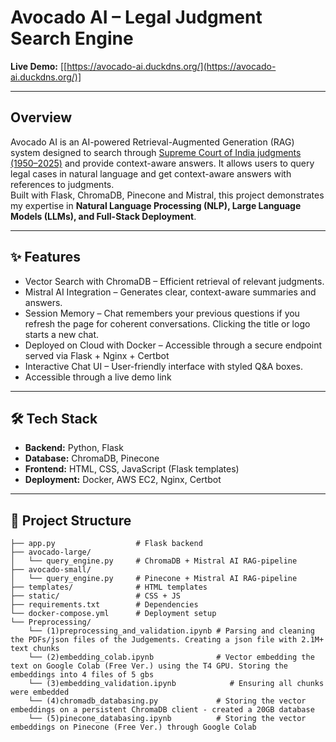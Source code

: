 # Avocado AI – Legal Judgment Search Engine

**Live Demo:** [[https://avocado-ai.duckdns.org/](https://avocado-ai.duckdns.org/)]

---

## Overview
Avocado AI is an AI-powered Retrieval-Augmented Generation (RAG) system designed to search through [Supreme Court of India judgments (1950–2025)](https://www.kaggle.com/datasets/adarshsingh0903/legal-dataset-sc-judgments-india-19502024) and provide context-aware answers. It allows users to query legal cases in natural language and get context-aware answers with references to judgments.  
Built with Flask, ChromaDB, Pinecone and Mistral, this project demonstrates my expertise in **Natural Language Processing (NLP), Large Language Models (LLMs), and Full-Stack Deployment**.

---

## ✨ Features
* Vector Search with ChromaDB – Efficient retrieval of relevant judgments.
* Mistral AI Integration – Generates clear, context-aware summaries and answers.
* Session Memory – Chat remembers your previous questions  if you refresh the page for coherent conversations. Clicking the title or logo starts a new chat.
* Deployed on Cloud with Docker – Accessible through a secure endpoint served via Flask + Nginx + Certbot
* Interactive Chat UI – User-friendly interface with styled Q&A boxes.
* Accessible through a live demo link  

---

## 🛠 Tech Stack
- **Backend:** Python, Flask  
- **Database:** ChromaDB, Pinecone
- **Frontend:** HTML, CSS, JavaScript (Flask templates)  
- **Deployment:** Docker, AWS EC2, Nginx, Certbot  

---
## 📂 Project Structure
```
├── app.py                  # Flask backend
├── avocado-large/
│   └── query_engine.py     # ChromaDB + Mistral AI RAG-pipeline
├── avocado-small/
│   └── query_engine.py     # Pinecone + Mistral AI RAG-pipeline
├── templates/              # HTML templates
├── static/                 # CSS + JS
├── requirements.txt        # Dependencies
└── docker-compose.yml      # Deployment setup
└── Preprocessing/
    └── (1)preprocessing_and_validation.ipynb # Parsing and cleaning the PDFs/json files of the Judgements. Creating a json file with 2.1M+ text chunks
    └── (2)embedding_colab.ipynb              # Vector embedding the text on Google Colab (Free Ver.) using the T4 GPU. Storing the embeddings into 4 files of 5 gbs
    └── (3)embedding_validation.ipynb            # Ensuring all chunks were embedded
    └── (4)chromadb_databasing.py             # Storing the vector embeddings on a persistent ChromaDB client - created a 20GB database
    └── (5)pinecone_databasing.ipynb          # Storing the vector embeddings on Pinecone (Free Ver.) through Google Colab
```
